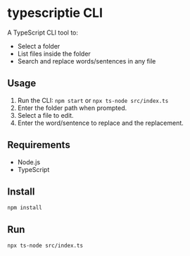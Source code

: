 # typescriptie CLI

A TypeScript CLI tool to:
- Select a folder
- List files inside the folder
- Search and replace words/sentences in any file

## Usage

1. Run the CLI: `npm start` or `npx ts-node src/index.ts`
2. Enter the folder path when prompted.
3. Select a file to edit.
4. Enter the word/sentence to replace and the replacement.

## Requirements
- Node.js
- TypeScript

## Install
```
npm install
```

## Run
```
npx ts-node src/index.ts
```
